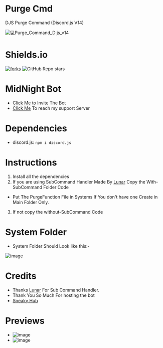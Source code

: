 # Purge Cmd
DJS Purge Command (Discord.js V14)

![💻Purge_Command_D js_v14](https://user-images.githubusercontent.com/94427416/194107761-e1382488-86e3-49fe-b51e-3128cb070ba5.png)
 
# Shields.io
[![forks](https://img.shields.io/github/forks/whois-MidNight/Purge-Cmd-V14?color=5865f2&label=forks&style=for-the-badge)](https://github.com/whois-MidNight/Purge-Cmd-V14)  ![GitHub Repo stars](https://img.shields.io/github/stars/whois-MidNight/Purge-Cmd-V14?style=for-the-badge)

# MidNight Bot
- [Click Me](https://discord.com/api/oauth2/authorize?client_id=933628005987795035&permissions=1426197654646&scope=bot%20applications.commands) to Invite The Bot
- [Click Me](https://discord.gg/aXnJp96cUz) To reach my support Server
# Dependencies
- discord.js: `npm i discord.js`
# Instructions
1. Install all the dependencies
2. If you are using SubCommand Handler Made By [Lunar](https://github.com/LunarTaku) Copy the With-SubCommand Folder Code
- Put The PurgeFunction File in Systems If You don't have one Create in Main Folder Only.
3. If not copy the without-SubCommand Code
# System Folder 
- System Folder Should Look like this:-


![image](https://user-images.githubusercontent.com/94427416/194563607-0f493422-0a22-463c-a5db-8b934422bb59.png)

# Credits
- Thanks [Lunar](https://github.com/LunarTaku) For Sub Command Handler.
- Thank You So Much For hosting the bot
- [Sneaky Hub](https://discord.gg/j5NpEqfh73)
# Previews
- ![image](https://user-images.githubusercontent.com/94427416/194115120-20ff2c35-8224-4c15-935f-01b1007fce4c.png)
- ![image](https://user-images.githubusercontent.com/94427416/194564222-5b2962f6-2ff9-4107-85ca-187b7afd7a3a.png)


